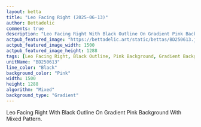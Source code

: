 ```yaml
---
layout: betta
title: "Leo Facing Right (2025-06-13)"
author: Bettadelic
comments: true
description: "Leo Facing Right With Black Outline On Gradient Pink Background With Mixed Pattern."
actpub_featured_image: "https://bettadelic.art/static/bettas/BD250613.jpg"
actpub_featured_image_width: 1500
actpub_featured_image_height: 1288
tags: [Leo Facing Right, Black Outline, Pink Background, Gradient Background Pattern, Mixed Pattern, June 2025]
unitName: "BD250613"
line_color: "Black"
background_color: "Pink"
width: 1500
height: 1288
algorithm: "Mixed"
background_type: "Gradient"
---
```


Leo Facing Right With Black Outline On Gradient Pink Background With Mixed Pattern.
